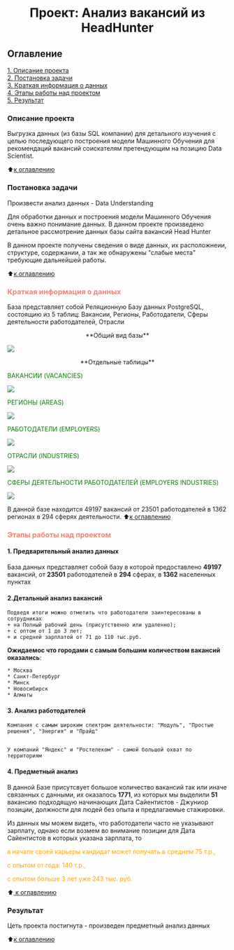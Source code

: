 # <center> Проект: Анализ вакансий из HeadHunter


## Оглавление  
[1. Описание проекта](.README.md#Описание-проекта)  
[2. Постановка задачи ](.README.md#Постановка-задачи)  
[3. Краткая информация о данных](.README.md#Краткая-информация-о-данных)  
[4. Этапы работы над проектом](.README.md#Этапы-работы-над-проектом)  
[5. Результат](.README.md##Результат)    


### Описание проекта  
Выгрузка данных (из базы SQL компании) для детального изучения с целью последующего построения модели Машинного Обучения для рекомендаций вакансий соискателям претендующим на позицию Data Scientist.
    
:arrow_up:[к оглавлению](_) 


### Постановка задачи   

Произвести анализ данных - Data Understanding

Для обработки данных и построения модели Машинного Обучения очень важно понимание данных.
В данном проекте произведено детальное рассмотрение данных базы сайта вакансий Head Hunter

В данном проекте получены сведения о виде данных, их расположнеии, структуре, содержании, а так же обнаружены "слабые места" 
требующие дальнейшей работы. 

:arrow_up:[к оглавлению](_) 
### <span style="color: salmon;"> Краткая информация о данных
База представляет собой Реляционную Базу данных PostgreSQL, состоящию из 5 таблиц: Вакансии, Регионы, Работодатели, Сферы деятельности работодателей, Отрасли


<center>**Общий вид базы** </center>
    
![](https://raw.githubusercontent.com/danilovabg/Analysis-of-vacancies-from-HeadHunter/master/pictures/SQL_pj2_2_1.png)

<center>  **Отдельные таблицы** </center>
    
<span style="color: green;">ВАКАНСИИ (VACANCIES)</span>

![](https://raw.githubusercontent.com/danilovabg/Analysis-of-vacancies-from-HeadHunter/master/pictures/vacancies.png)

<span style="color: green;"> РЕГИОНЫ (AREAS)</span>

![](https://raw.githubusercontent.com/danilovabg/Analysis-of-vacancies-from-HeadHunter/master/pictures/areas.png)

<span style="color: green;"> РАБОТОДАТЕЛИ (EMPLOYERS)</span>

![](https://raw.githubusercontent.com/danilovabg/Analysis-of-vacancies-from-HeadHunter/master/pictures/employers.png)

<span style="color: green;"> ОТРАСЛИ (INDUSTRIES)</span>

![](https://raw.githubusercontent.com/danilovabg/Analysis-of-vacancies-from-HeadHunter/master/pictures/industries.png)

<span style="color: green;"> СФЕРЫ ДЕЯТЕЛЬНОСТИ РАБОТОДАТЕЛЕЙ (EMPLOYERS INDUSTRIES)</span>

![](https://raw.githubusercontent.com/danilovabg/Analysis-of-vacancies-from-HeadHunter/master/pictures/employers_industries.png)

В данной базе находится 49197 вакансий от 23501 работодателей в 1362 регионах в 294 сферях деятельности.
:arrow_up:[к оглавлению](_) 


### <span style="color: salmon;"> Этапы работы над проектом  

#### 1. Предварительный анализ данных

База данных представляет собой базу в которой предоставлено   **49197**   вакансий, от   **23501**   работодателей в    **294**   сферах, в   **1362**   населенных пунктах

#### 2.Детальный анализ вакансий

    Подведя итоги можно отметить что работодатели заинтересованы в сотрудниках 
    + на Полный рабочий день (присутственно или удаленно);
    + с оптом от 1 до 3 лет; 
    + и средней зарплатой от 71 до 110 тыс.руб.

**Ожидаемос что городами с самым большим количеством вакансий оказались**:


    * Москва
    * Санкт-Петербург
    * Минск
    * Новосибирск
    * Алматы


#### 3. Анализ работодателей


    Компания с самым широким спектром деятельности: "Модуль", "Простые решения", "Энергия" и "Прайд" 


    У компаний "Яндекс" и "Ростелеком" - самой большой охват по территориям

#### 4. Предметный анализ
 
 В данной Базе присутсвует большое количество вакансий так или иначе связанных с данными, их оказалось **1771**, из которых мы выделили **51** вакансию подходящую начинающих Дата Сайентистов - Джуниор позиции, должности для людей без опыта и предлагаемые стажировки.

 Из данных мы можем видеть, что работодатели часто не указывают зарплату, однако если возмем во внимание позиции для Дата Сайентистов в которых указана зарплата, то 

<span style="color:orange">в начале своей карьеры кандидат может получать в среднем  75 т.р., </span>

<span style="color:orange">с опытом от года: 140 т.р., </span>

<span style="color:orange">с опытом больше 3 лет уже 243 тыс. руб.</span>

:arrow_up:[ к оглавлению](.README.md#Оглавление)

### Результат
Цеть проекта постигнута - произведен предметный анализ данных  

:arrow_up:[к оглавлению](.README.md#Оглавление)
